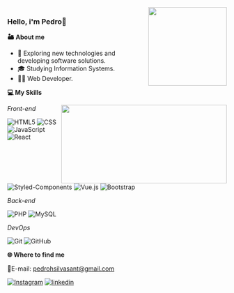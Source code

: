 <img align="right" src="https://github.com/pedrohsilvah/pedrohsilvah/assets/124065912/6ae24a71-44a4-43b6-8513-0311a63dd745" width="180" height="180em" />

### Hello, i'm Pedro👋

**🏜️ About me**

- 🤔 Exploring new technologies and developing software solutions.
- 🎓 Studying Information Systems.
- 👨‍💻 Web Developer.

**💻 My Skills**
<div>
  <img height="180em" width="380" align="right" src="https://github-readme-stats.vercel.app/api/top-langs/?username=pedrohsilvah&layout=compact&langs_count=16&theme=dracula"/>
</div>

*Front-end*

![HTML5](https://img.shields.io/badge/-HTML5-333333?style=flat&logo=HTML5)
![CSS](https://img.shields.io/badge/-CSS-333333?style=flat&logo=CSS3&logoColor=1572B6)
![JavaScript](https://img.shields.io/badge/-JavaScript-333333?style=flat&logo=javascript)
![React](https://img.shields.io/badge/-React-333333?style=flat&logo=react)
![Styled-Components](https://img.shields.io/badge/styled--components-DB7093?style=flat&logo=styled-components&logoColor=white)
![Vue.js](https://img.shields.io/badge/Vue.js-35495E?style=flat&logo=vue.js&logoColor=4FC08D)
![Bootstrap](https://img.shields.io/badge/Bootstrap-563D7C?style=flat&logo=bootstrap&logoColor=white)

*Back-end*

![PHP](https://img.shields.io/badge/PHP-777BB4?style=flat&logo=php&logoColor=white)
![MySQL](https://img.shields.io/badge/-MySQL-333333?style=flat&logo=mysql)

*DevOps*

![Git](https://img.shields.io/badge/-Git-333333?style=flat&logo=git)
![GitHub](https://img.shields.io/badge/-GitHub-333333?style=flat&logo=github)

**🌐 Where to find me**

📧E-mail: pedrohsilvasant@gmail.com

[![Instagram](https://img.shields.io/badge/Instagram-E4405F?style=flat&logo=instagram&logoColor=white)](https://www.instagram.com/pedro_h345/)
[![linkedin](https://img.shields.io/badge/LinkedIn-0077B5?style=flat&logo=linkedin&logoColor=white)](https://www.linkedin.com/in/pedrohsilvah/)
